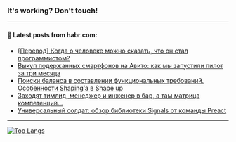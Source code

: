 ### It's working? Don't touch!

---
<!--
#### 🛠️ Technical stack:

![C++](https://img.shields.io/badge/C++-informational?logo=c%2B%2B&style=flat&logoColor=white&color=9C033A)
![Java](https://img.shields.io/badge/Java-informational?logo=java&style=flat&logoColor=white&color=007396)
![Kotlin](https://img.shields.io/badge/Kotlin-informational?logo=Kotlin&style=flat&logoColor=white&color=0095D5)
![JS](https://img.shields.io/badge/JS-informational?logo=javaScript&style=flat&logoColor=black&color=F7Df1E) <br>
![HTML5](https://img.shields.io/badge/HTML5-informational?logo=html5&style=flat&logoColor=white&color=E34F26)
![CSS3](https://img.shields.io/badge/CSS3-informational?logo=css3&style=flat&logoColor=white&color=157286)
![Sass](https://img.shields.io/badge/Saas-informational?logo=sass&style=flat&logoColor=white&color=hotpink)
![PHP](https://img.shields.io/badge/PHP-informational?logo=php&style=flat&logoColor=white&color=777BB4) <br>
![WebPAck](https://img.shields.io/badge/WebPack-informational?logo=webPack&style=flat&logoColor=white&color=FF6F00)
![Bootstrap](https://img.shields.io/badge/Bootstrap-informational?logo=Bootstrap&style=flat&logoColor=white&color=7952B3)
![MySQL](https://img.shields.io/badge/MySQL-informational?logo=MySQL&style=flat&logoColor=white&color=00f) <br>
![NodeJS](https://img.shields.io/badge/NodeJS-informational?logo=node.js&style=flat&logoColor=white&color=43853D)
![Spring](https://img.shields.io/badge/Spring-informational?logo=Spring&style=flat&logoColor=white&color=0A9EDC)
![Angular](https://img.shields.io/badge/Vue-informational?logo=vue.js&style=flat&logoColor=white&color=red)
![Git](https://img.shields.io/badge/Git-informational?logo=git&style=flat&logoColor=white&color=darkorange)

___
-->

#### 💬 Latest posts from habr.com:

<!-- BLOG-POST-LIST:START -->
- [[Перевод] Когда о человеке можно сказать, что он стал программистом?](https://habr.com/ru/post/703038/?utm_source=habrahabr&utm_medium=rss&utm_campaign=703038)
- [Выкуп подержанных смартфонов на Авито: как мы запустили пилот за три месяца](https://habr.com/ru/post/700784/?utm_source=habrahabr&utm_medium=rss&utm_campaign=700784)
- [Поиски баланса в составлении функциональных требований. Особенности Shaping’а в Shape up](https://habr.com/ru/post/703086/?utm_source=habrahabr&utm_medium=rss&utm_campaign=703086)
- [Заходят тимлид, менеджер и инженер в бар, а там матрица компетенций…](https://habr.com/ru/post/703074/?utm_source=habrahabr&utm_medium=rss&utm_campaign=703074)
- [Универсальный солдат: обзор библиотеки Signals от команды Preact](https://habr.com/ru/post/702108/?utm_source=habrahabr&utm_medium=rss&utm_campaign=702108)
<!-- BLOG-POST-LIST:END -->

---

[![Top Langs](https://github-readme-stats.vercel.app/api/top-langs/?username=zloylis&layout=compact&hide_border=true&theme=dracula)](https://github.com/zloylis)
